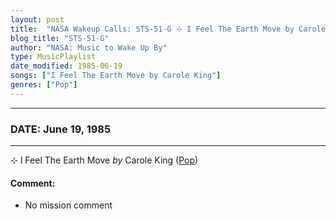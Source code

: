 ```yaml
---
layout: post
title:  "NASA Wakeup Calls: STS-51-G ⊹ I Feel The Earth Move by Carole King ⊹ June 19, 1985"
blog_title: "STS-51-G"
author: "NASA: Music to Wake Up By"
type: MusicPlaylist
date_modified: 1985-06-19
songs: ["I Feel The Earth Move by Carole King"]
genres: ["Pop"]
---
```


----
### DATE: June 19, 1985
----
⊹ I Feel The Earth Move *by* Carole King ([Pop](https://www.discogs.com/genre/Pop)) <a target="blank_" href="https://www.discogs.com/Carole-King-I-Feel-The-Earth-Move/release/12387467">
    <i class="fas fa-compact-disc"
       title="Discogs entry for this song"
       alt="Discogs entry for this song"
       style="font-size: 1.1em;"></i></a>
    

#### Comment:
* No mission comment



<br/>
<center>
	<a target="_blank"
	   href="https://twitter.com/intent/tweet?hashtags=Space,NASA,Playlist,NASAWakeupCalls,SpaceProgram&text=🚀 {{ page.author}}, {{ page.title }}. {{ site.url }}{{ page.url }}&via=nasawakeupcalls"><i class="fab fa-twitter" title="Tweet this page" alt="Tweet this page" style="font-size: 1.3em;"></i></a>
	&nbsp; 	<i class="fas fa-user-astronaut" style="font-size: 1.5em;"></i> &nbsp;
    <a id="custom_amazon_link"
       type="amzn" search="#"
       category="popular music">
    <i class="fab fa-amazon" style="font-size: 1.3em;"></i></a>
</center>

<!-- Randomly resolve an individual entry from a song array -->
<script src="/assets/javascript/seedrandom.min.js"></script>
<script>
  var wake_me_up = ["I Feel The Earth Move by Carole King"];
  var prng = new Math.seedrandom();
  function randomSong() {
    song = wake_me_up[Math.floor(Math.random() * wake_me_up.length)];
    var amazon_link = document.getElementById("custom_amazon_link");
    amazon_link.setAttribute("search", song);
  }
  window.onload = randomSong();
</script>
